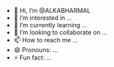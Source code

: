 - 👋 Hi, I’m @ALKABHARMAL
- 👀 I’m interested in ...
- 🌱 I’m currently learning ...
- 💞️ I’m looking to collaborate on ...
- 📫 How to reach me ...
- 😄 Pronouns: ...
- ⚡ Fun fact: ...

<!---
ALKABHARMAL/ALKABHARMAL is a ✨ special ✨ repository because its `README.md` (this file) appears on your GitHub profile.
You can click the Preview link to take a look at your changes.
--->
